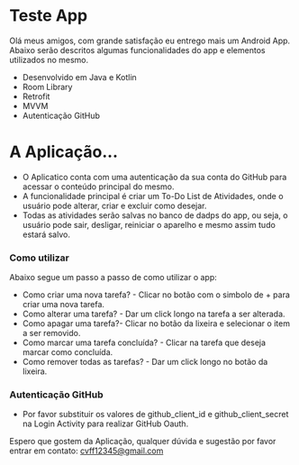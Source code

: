 # Teste App

Olá meus amigos, com grande satisfação eu entrego mais um Android App. Abaixo serão descritos algumas funcionalidades
do app e elementos utilizados no mesmo.

  - Desenvolvido em Java e Kotlin
  - Room Library
  - Retrofit
  - MVVM
  - Autenticação GitHub

# A Aplicação...

  - O Aplicatico conta com uma autenticação da sua conta do GitHub para acessar o conteúdo principal do mesmo.
  - A funcionalidade principal é criar um To-Do List de Atividades, onde o usuário pode alterar, criar e excluir como desejar.
  - Todas as atividades serão salvas no banco de dadps do app, ou seja, o usuário pode sair, desligar, reiniciar o aparelho e mesmo assim tudo estará salvo.

### Como utilizar

Abaixo segue um passo a passo de como utilizar o app:

* Como criar uma nova tarefa? - Clicar no botão com o simbolo de + para criar uma nova tarefa.
* Como alterar uma tarefa? - Dar um click longo na tarefa a ser alterada.
* Como apagar uma tarefa?- Clicar no botão da lixeira e selecionar o item a ser removido.
* Como marcar uma tarefa concluída? - Clicar na tarefa que deseja marcar como concluída.
* Como remover todas as tarefas? - Dar um click longo no botão da lixeira.

### Autenticação GitHub

- Por favor substituir os valores de github_client_id e  github_client_secret na Login Activity para realizar GitHub Oauth.


Espero que gostem da Aplicação, qualquer dúvida e sugestão por favor entrar em contato: cvff12345@gmail.com
